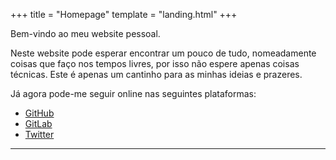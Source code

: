 +++
title = "Homepage"
template = "landing.html"
+++

Bem-vindo ao meu website pessoal.

Neste website pode esperar encontrar um pouco de tudo, nomeadamente coisas que faço nos tempos livres, por isso não espere apenas coisas técnicas. Este é apenas um cantinho para as minhas ideias e prazeres.

Já agora pode-me seguir online nas seguintes plataformas:

- [GitHub](https://github.com/gil0mendes)
- [GitLab](https://gitlab.com/gil0mendes)
- [Twitter](https://twitter.com/gil0mendes)

---

[github]: https://github.com/gil0mendes
[gitlab]: https://gitlab.com/gil0mendes
